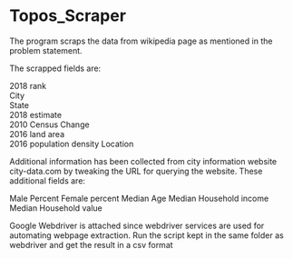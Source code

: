 # Topos_Scraper

The program scraps the data from wikipedia page as mentioned in the problem statement.

The scrapped fields are:

2018
rank	
City	
State	
2018 estimate	
2010 Census	
Change	
2016 land area	
2016 population density	
Location 

Additional information has been collected from city information website city-data.com by tweaking the URL for querying the website.
These additional fields are:

Male Percent
Female percent
Median Age
Median Household income
Median Household value

Google Webdriver is attached since webdriver services are used for automating webpage extraction. 
Run the script kept in the same folder as webdriver and get the result in a csv format
